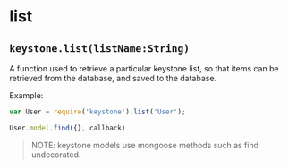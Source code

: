# list

## `keystone.list(listName:String)`

A function used to retrieve a particular keystone list, so that items can be retrieved from the database, and saved to the database.

Example:

```javascript
var User = require('keystone').list('User');

User.model.find({}, callback)
```

> NOTE: keystone models use mongoose methods such as find undecorated.
